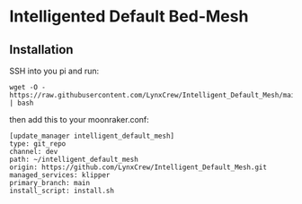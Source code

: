 # Intelligented Default Bed-Mesh
## Installation

SSH into you pi and run:
```
wget -O - https://raw.githubusercontent.com/LynxCrew/Intelligent_Default_Mesh/main/install.sh | bash
```

then add this to your moonraker.conf:
```
[update_manager intelligent_default_mesh]
type: git_repo
channel: dev
path: ~/intelligent_default_mesh
origin: https://github.com/LynxCrew/Intelligent_Default_Mesh.git
managed_services: klipper
primary_branch: main
install_script: install.sh
```
